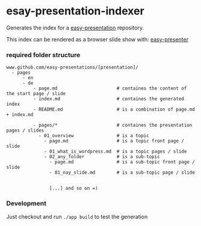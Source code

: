 # esay-presentation-indexer

Generates the index for a [easy-presentation](https://github.com/easy-presentations) repository.

This index can be rendered as a browser slide show with: [easy-presenter](https://easy-presenter.github.io/easy-presenter/)

### required folder structure

```
www.github.com/easy-presentations/[presentation]/
  - pages
      - en
      - de
          - page.md                      # containes the content of the start page / slide
          - index.md                     # containes the generated index
          - README.md                    # is a combination of page.md + index.md

          - pages/*                      # containes the presentation pages / slides
            - 01_overview                # is a topic
              - page.md                  # is a topic front page / slide
              - 01_what_is_wordpress.md  # is a topic pages / slide
              - 02_any_folder            # is a sub-topic
                - page.md                # is a sub-topic front page / slide
                - 01_nay_slide.md        # is a sub-topic page / slide


                [...] and so on =)

```

### Development
Just checkout and run `./app build` to test the generation
